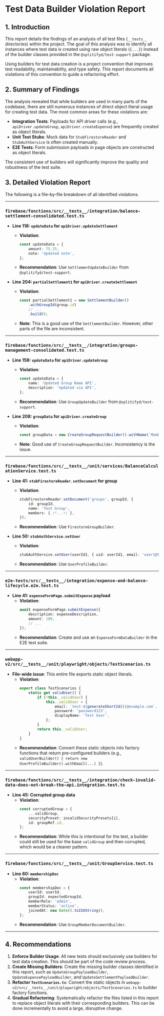 # Test Data Builder Violation Report

## 1. Introduction

This report details the findings of an analysis of all test files (`__tests__` directories) within the project. The goal of this analysis was to identify all instances where test data is created using raw object literals (`{...}`) instead of the builder classes provided in the `@splitifyd/test-support` package.

Using builders for test data creation is a project convention that improves test readability, maintainability, and type safety. This report documents all violations of this convention to guide a refactoring effort.

## 2. Summary of Findings

The analysis revealed that while builders are used in many parts of the codebase, there are still numerous instances of direct object literal usage for creating test data. The most common areas for these violations are:

-   **Integration Tests**: Payloads for API driver calls (e.g., `apiDriver.updateGroup`, `apiDriver.createExpense`) are frequently created as object literals.
-   **Unit Test Stubs**: Mock data for `StubFirestoreReader` and `StubAuthService` is often created manually.
-   **E2E Tests**: Form submission payloads in page objects are constructed as object literals.

The consistent use of builders will significantly improve the quality and robustness of the test suite.

## 3. Detailed Violation Report

The following is a file-by-file breakdown of all identified violations.

---

### `firebase/functions/src/__tests__/integration/balance-settlement-consolidated.test.ts`

-   **Line 118: `updateData` for `apiDriver.updateSettlement`**
    -   **Violation**:
        ```typescript
        const updateData = {
            amount: 75.25,
            note: 'Updated note',
        };
        ```
    -   **Recommendation**: Use `SettlementUpdateBuilder` from `@splitifyd/test-support`.

-   **Line 204: `partialSettlement1` for `apiDriver.createSettlement`**
    -   **Violation**:
        ```typescript
        const partialSettlement1 = new SettlementBuilder()
            .withGroupId(group.id)
            // ...
            .build();
        ```
    -   **Note**: This is a good use of the `SettlementBuilder`. However, other parts of the file are inconsistent.

---

### `firebase/functions/src/__tests__/integration/groups-management-consolidated.test.ts`

-   **Line 158: `updateData` for `apiDriver.updateGroup`**
    -   **Violation**:
        ```typescript
        const updateData = {
            name: 'Updated Group Name API',
            description: 'Updated via API',
        };
        ```
    -   **Recommendation**: Use `GroupUpdateBuilder` from `@splitifyd/test-support`.

-   **Line 208: `groupData` for `apiDriver.createGroup`**
    -   **Violation**:
        ```typescript
        const groupData = new CreateGroupRequestBuilder().withName(`Member Test Group ${uuidv4()}`).withDescription('Test group for member operations').build();
        ```
    -   **Note**: Good use of `CreateGroupRequestBuilder`. Inconsistency is the issue.

---

### `firebase/functions/src/__tests__/unit/services/BalanceCalculationService.test.ts`

-   **Line 41: `stubFirestoreReader.setDocument` for group**
    -   **Violation**:
        ```typescript
        stubFirestoreReader.setDocument('groups', groupId, {
            id: groupId,
            name: 'Test Group',
            members: { /*...*/ },
        });
        ```
    -   **Recommendation**: Use `FirestoreGroupBuilder`.

-   **Line 50: `stubAuthService.setUser`**
    -   **Violation**:
        ```typescript
        stubAuthService.setUser(userId1, { uid: userId1, email: 'user1@test.com', displayName: 'User 1' });
        ```
    -   **Recommendation**: Use `UserProfileBuilder`.

---

### `e2e-tests/src/__tests__/integration/expense-and-balance-lifecycle.e2e.test.ts`

-   **Line 41: `expenseFormPage.submitExpense` payload**
    -   **Violation**:
        ```typescript
        await expenseFormPage.submitExpense({
            description: expenseDescription,
            amount: 100,
            // ...
        });
        ```
    -   **Recommendation**: Create and use an `ExpenseFormDataBuilder` in the E2E test suite.

---

### `webapp-v2/src/__tests__/unit/playwright/objects/TestScenarios.ts`

-   **File-wide issue**: This entire file exports static object literals.
    -   **Violation**:
        ```typescript
        export class TestScenarios {
            static get validUser() {
                if (!this._validUser) {
                    this._validUser = {
                        email: `test-${generateShortId()}@example.com`,
                        password: 'password123',
                        displayName: 'Test User',
                    };
                }
                return this._validUser;
            }
        }
        ```
    -   **Recommendation**: Convert these static objects into factory functions that return pre-configured builders (e.g., `validUserBuilder() { return new UserProfileBuilder().withEmail(...) }`).

---

### `firebase/functions/src/__tests__/integration/check-invalid-data-does-not-break-the-api.integration.test.ts`

-   **Line 45: Corrupted group data**
    -   **Violation**:
        ```typescript
        const corruptedGroup = {
            ...validGroup,
            securityPreset: invalidSecurityPresets[i],
            id: groupRef.id,
        };
        ```
    -   **Recommendation**: While this is intentional for the test, a builder could still be used for the base `validGroup` and then corrupted, which would be a cleaner pattern.

---

### `firebase/functions/src/__tests__/unit/GroupService.test.ts`

-   **Line 60: `membershipDoc`**
    -   **Violation**:
        ```typescript
        const membershipDoc = {
            userId: userId,
            groupId: expectedGroupId,
            memberRole: 'admin',
            memberStatus: 'active',
            joinedAt: new Date().toISOString(),
        };
        ```
    -   **Recommendation**: Use `GroupMemberDocumentBuilder`.

---

## 4. Recommendations

1.  **Enforce Builder Usage**: All new tests should exclusively use builders for test data creation. This should be part of the code review process.
2.  **Create Missing Builders**: Create the missing builder classes identified in this report, such as `UpdateGroupPayloadBuilder`, `UpdateExpensePayloadBuilder`, and `UpdateSettlementPayloadBuilder`.
3.  **Refactor `TestScenarios.ts`**: Convert the static objects in `webapp-v2/src/__tests__/unit/playwright/objects/TestScenarios.ts` to builder factory functions.
4.  **Gradual Refactoring**: Systematically refactor the files listed in this report to replace object literals with their corresponding builders. This can be done incrementally to avoid a large, disruptive change.
